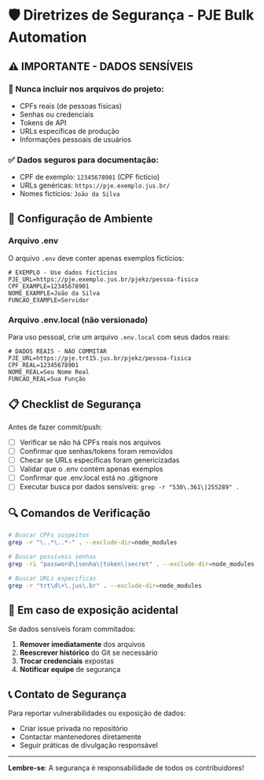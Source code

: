 # 🛡️ Diretrizes de Segurança - PJE Bulk Automation

## ⚠️ IMPORTANTE - DADOS SENSÍVEIS

### 🚨 Nunca incluir nos arquivos do projeto:

- CPFs reais (de pessoas físicas)
- Senhas ou credenciais
- Tokens de API
- URLs específicas de produção
- Informações pessoais de usuários

### ✅ Dados seguros para documentação:

- CPF de exemplo: `12345678901` (CPF fictício)
- URLs genéricas: `https://pje.exemplo.jus.br/`
- Nomes fictícios: `João da Silva`

## 🔐 Configuração de Ambiente

### Arquivo .env

O arquivo `.env` deve conter apenas exemplos fictícios:

```env
# EXEMPLO - Use dados fictícios
PJE_URL=https://pje.exemplo.jus.br/pjekz/pessoa-fisica
CPF_EXAMPLE=12345678901
NOME_EXAMPLE=João da Silva
FUNCAO_EXAMPLE=Servidor
```

### Arquivo .env.local (não versionado)

Para uso pessoal, crie um arquivo `.env.local` com seus dados reais:

```env
# DADOS REAIS - NÃO COMMITAR
PJE_URL=https://pje.trt15.jus.br/pjekz/pessoa-fisica
CPF_REAL=12345678901
NOME_REAL=Seu Nome Real
FUNCAO_REAL=Sua Função
```

## 📋 Checklist de Segurança

Antes de fazer commit/push:

- [ ] Verificar se não há CPFs reais nos arquivos
- [ ] Confirmar que senhas/tokens foram removidos
- [ ] Checar se URLs específicas foram genericizadas
- [ ] Validar que o .env contém apenas exemplos
- [ ] Confirmar que .env.local está no .gitignore
- [ ] Executar busca por dados sensíveis: `grep -r "530\.361\|255289" .`

## 🔍 Comandos de Verificação

```bash
# Buscar CPFs suspeitos
grep -r "\..*\..*-" . --exclude-dir=node_modules

# Buscar possíveis senhas
grep -ri "password\|senha\|token\|secret" . --exclude-dir=node_modules

# Buscar URLs específicas
grep -r "trt\d\+\.jus\.br" . --exclude-dir=node_modules
```

## 🚨 Em caso de exposição acidental

Se dados sensíveis foram commitados:

1. **Remover imediatamente** dos arquivos
2. **Reescrever histórico** do Git se necessário
3. **Trocar credenciais** expostas
4. **Notificar equipe** de segurança

## 📞 Contato de Segurança

Para reportar vulnerabilidades ou exposição de dados:

- Criar issue privada no repositório
- Contactar mantenedores diretamente
- Seguir práticas de divulgação responsável

---

**Lembre-se**: A segurança é responsabilidade de todos os contribuidores!

